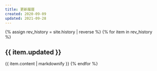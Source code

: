 ```yaml
---
title: 更新履歴
created: 2020-09-09
updated: 2021-09-28
---
```

{% assign rev_history = site.history | reverse %}
{% for item in rev_history %}
## <a name="{{ item.updated }}">{{ item.updated }}</a>
{{ item.content | markdownify }}
{% endfor %}
